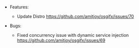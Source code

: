 - Features:
	- Update Distro https://github.com/amitjoy/osgifx/issues/70
	
- Bugs:
	- Fixed concurrency issue with dynamic service injection https://github.com/amitjoy/osgifx/issues/69